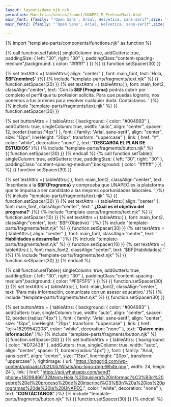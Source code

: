 ```yaml
---
layout: layouts/demo_njk.njk
permalink: Maestrias/ventas/funnel/UNAPEC_M_PreLeadMail.html
main_font: {family: "'Open Sans', Arial, Helvetica, sans-serif",size: "18px",lineHeight: "26px",align: "left",color: "#000000",weight: "medium"}
main_font2: {family: "'Open Sans', Arial, Helvetica, sans-serif",size: "14px",lineHeight: "24px",align: "left",color: "#000000",weight: "medium"}

---
```

{% import "template-parts/components/functions.njk" as function %}

{% call function.setTable({ singleColumn: true, addGutters: true, paddingSize: { left: "30", right: "30" }, paddingClass:"content-spacing-medium",background: { color: "#ffffff" } }) %}
{{ function.setSpacer(30) }}

{% set textAttrs ={
tableAttrs:{
align: "center"
},
font: main_font,
text: 'Hola, <b>$BF{nombre}</b>'
}%}
{% include "template-parts/fragments/text.njk" %}
{{ function.setSpacer(20) }}
{% set textAttrs ={
tableAttrs:{
},
font: main_font2,
classAlign:"center",
text: 'Con la <b>$BF{Programa}</b> podrás cubrir por completo el perfil que tu profesión solicita. Para que puedas lograrlo, nos ponemos a tus órdenes para resolver cualquier duda. Contáctanos. '
}%}
{% include "template-parts/fragments/text.njk" %}
{{ function.setSpacer(30) }}

{% set buttonAttrs = {
    tableAttrs: {
      background: { color: "#004993" },
      addGutters: true,
      singleColumn: true,
      width: "auto",
      align: "center",
      spacer: 12,
      border:{radius:"4px"}
    },
    font: {
      family: "Arial, sans-serif",
      align: "center",
      size: "13px",
      lineHeight: "20px",
      transform: "uppercase"
    },
    link: { 
      href: "#", 
      color: "white", 
      decoration: "none"
    },
    text: "<b>DESCARGA EL PLAN DE ESTUDIOS</b>"
  }%}
{% include "template-parts/fragments/button.njk" %}  
{{ function.setSpacer(30) }}
{% endcall %}
{% call function.setTable({ singleColumn: true, addGutters: true, paddingSize: { left: "30", right: "30" }, paddingClass:"content-spacing-medium",background: { color: "#ffffff" } }) %}
{{ function.setSpacer(30) }}

{% set textAttrs ={
tableAttrs:{
},
font: main_font2,
classAlign:"center",
text: 'Inscríbete a la <b>$BF{Programa}</b> y comprueba que UNAPEC es la plataforma que te impulsa a ser candidato a las mejores oportunidades laborales. '
}%}
{% include "template-parts/fragments/text.njk" %}
{{ function.setSpacer(30) }}
{% set textAttrs ={
tableAttrs:{
align: "center"
},
font: main_font,
classAlign:"center",
text: '<b> ¿Cuál es el objetivo del programa?</b>'
}%}
{% include "template-parts/fragments/text.njk" %}
{{ function.setSpacer(10) }}
{% set textAttrs ={
tableAttrs:{
},
font: main_font2,
classAlign:"center",
text: '$BF{Objetivo} '
}%}
{% include "template-parts/fragments/text.njk" %}
{{ function.setSpacer(30) }}
{% set textAttrs ={
tableAttrs:{
align: "center"
},
font: main_font,
classAlign:"center",
text: '<b> Habilidades a desarrollar </b>'
}%}
{% include "template-parts/fragments/text.njk" %}
{{ function.setSpacer(10) }}
{% set textAttrs ={
tableAttrs:{
},
font: main_font2,
classAlign:"center",
text: '$BF{Habilidades} '
}%}
{% include "template-parts/fragments/text.njk" %}
{{ function.setSpacer(30) }}
{% endcall %}

{% call function.setTable({ singleColumn: true, addGutters: true, paddingSize: { left: "30", right: "30" }, paddingClass:"content-spacing-medium",background: { color: "#F5F5F5" } }) %}
{{ function.setSpacer(30) }}
{% set textAttrs ={
tableAttrs:{
},
font: main_font2,
classAlign:"center",
text: 'Para más información, comunícate con un asesor educativo.'
}%}
{% include "template-parts/fragments/text.njk" %}
{{ function.setSpacer(30) }}

{% set buttonAttrs = {
    tableAttrs: {
      background: { color: "#004993" },
      addGutters: true,
      singleColumn: true,
      width: "auto",
      align: "center",
      spacer: 12,
      border:{radius:"4px"}
    },
    font: {
      family: "Arial, sans-serif",
      align: "center",
      size: "13px",
      lineHeight: "20px",
      transform: "uppercase"
    },
    link: { 
      href: "tel:+18299542208", 
      color: "white", 
      decoration: "none"
    },
    text: "<b>Quiero más información</b>"
  }%}
{% include "template-parts/fragments/button.njk" %}  
{{ function.setSpacer(30) }}
{% set buttonAttrs = {
    tableAttrs: {
      background: { color: "#D72438" },
      addGutters: true,
      singleColumn: true,
      width: "auto",
      align: "center",
      spacer: 11,
      border:{radius:"4px"}
    },
    font: {
      family: "Arial, sans-serif",
      align: "center",
      size: "13px",
      lineHeight: "20px",
      transform: "uppercase"
    },
     rightImage: {
        url: "https://pnggrid.com/wp-content/uploads/2021/05/WhatsApp-logo-png-White.png",
        width: 24,
        heigh: 24
    },
    link: { 
      href: "https://api.whatsapp.com/send?phone=18299466132&text=Hola,%20quisiera%20informaci%C3%B3n%20sobre%20el%20proceso%20de%20inscripci%C3%B3n%20a%20los%20programas%20de%20la%20UNAPEC.", 
      color: "white", 
      decoration: "none"
    },
    text: "<b>CONTÁCTANOS</b>"
  }%}
{% include "template-parts/fragments/button.njk" %} 
{{ function.setSpacer(30) }}
{% endcall %}
